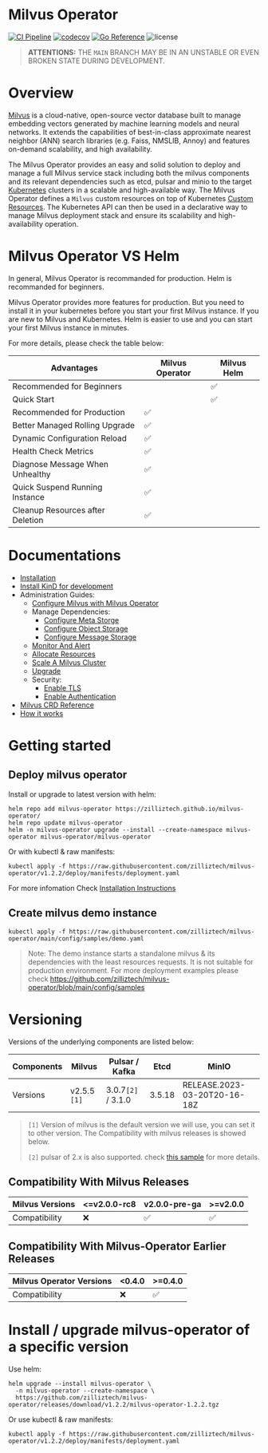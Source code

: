 # Milvus Operator

[![CI Pipeline](https://github.com/zilliztech/milvus-operator/actions/workflows/ci.yml/badge.svg)](https://github.com/zilliztech/milvus-operator/actions/workflows/ci.yml/badge.svg)
[![codecov](https://codecov.io/gh/zilliztech/milvus-operator/branch/main/graph/badge.svg?token=DAXmgusBQq)](https://codecov.io/gh/zilliztech/milvus-operator)
[![Go Reference](https://pkg.go.dev/badge/github.com/zilliztech/milvus-operator.svg)](https://pkg.go.dev/github.com/zilliztech/milvus-operator)
<img src="https://img.shields.io/github/license/milvus-io/milvus" alt="license">


> **ATTENTIONS:** THE `MAIN` BRANCH MAY BE IN AN UNSTABLE OR EVEN BROKEN STATE DURING DEVELOPMENT.

# Overview
[Milvus](https://milvus.io) is a cloud-native, open-source vector database built to manage embedding vectors generated by machine learning models and neural networks. It extends the capabilities of best-in-class approximate nearest neighbor (ANN) search libraries (e.g. Faiss, NMSLIB, Annoy) and features on-demand scalability, and high availability.

The Milvus Operator provides an easy and solid solution to deploy and manage a full Milvus service stack including both the milvus components and its relevant dependencies such as etcd, pulsar and minio to the target [Kubernetes](https://kubernetes.io/) clusters in a scalable and high-available way. The Milvus Operator defines a `Milvus` custom resources on top of Kubernetes [Custom Resources](https://kubernetes.io/docs/concepts/extend-kubernetes/api-extension/custom-resources/). The Kubernetes API can then be used in a declarative way to manage Milvus deployment stack and ensure its scalability and high-availability operation.

# Milvus Operator VS Helm

In general, Milvus Operator is recommanded for production. Helm is recommanded for beginners.

Milvus Operator provides more features for production. But you need to install it in your kubernetes before you start your first Milvus instance. If you are new to Milvus and Kubernetes. Helm is easier to use and you can start your first Milvus instance in minutes. 

For more details, please check the table below:

<!-- source csv for table
Advantages, Milvus Operator, Milvus Helm
Recommended for Beginners , , ✅
Quick Start , , ✅
Recommended for Production , ✅, 
Better Managed Rolling Upgrade, ✅, 
Dynamic Configuration Reload , ✅, 
Health Check Metrics , ✅, 
Diagnose Message When Unhealthy, ✅, 
Quick Suspending Instance, ✅, 
Cleanup Resources after Deletion, ✅,  -->

|Advantages| Milvus Operator| Milvus Helm|
|---|---|---|
|Recommended for Beginners | | ✅|
|Quick Start | | ✅|
|Recommended for Production | ✅| |
|Better Managed Rolling Upgrade| ✅| |
|Dynamic Configuration Reload | ✅| |
|Health Check Metrics | ✅| |
|Diagnose Message When Unhealthy| ✅| |
|Quick Suspend Running Instance| ✅| |
|Cleanup Resources after Deletion| ✅| |

# Documentations
- [Installation](docs/installation/installation.md)
- [Install KinD for development](docs/installation/kind-installation.md)
- Administration Guides:
  - [Configure Milvus with Milvus Operator](docs/administration/configure-milvus.md)
  - Manage Dependencies:
    - [Configure Meta Storge](docs/administration/manage-dependencies/meta-storage.md)
    - [Configure Object Storage](docs/administration/manage-dependencies/object-storage.md)
    - [Configure Message Storage](docs/administration/manage-dependencies/message-storage.md)
  - [Monitor And Alert](docs/administration/monitor-and-alert.md)
  - [Allocate Resources](docs/administration/allocate-resources.md)
  - [Scale A Milvus Cluster](docs/administration/scale-a-milvus-cluster.md)
  - [Upgrade](docs/administration/upgrade.md)
  - Security:
    - [Enable TLS](docs/administration/security/encryption-in-transit.md)
    - [Enable Authentication](docs/administration/security/enable-authentication.md)
- [Milvus CRD Reference](docs/CRD/milvus.md)
- [How it works](docs/arch/arch.md)

# Getting started
## Deploy milvus operator

Install or upgrade to latest version with helm:

```shell
helm repo add milvus-operator https://zilliztech.github.io/milvus-operator/
helm repo update milvus-operator
helm -n milvus-operator upgrade --install --create-namespace milvus-operator milvus-operator/milvus-operator
```

Or with kubectl & raw manifests:

```shell
kubectl apply -f https://raw.githubusercontent.com/zilliztech/milvus-operator/v1.2.2/deploy/manifests/deployment.yaml
```

For more infomation Check [Installation Instructions](docs/installation/installation.md)

## Create milvus demo instance
```shell
kubectl apply -f https://raw.githubusercontent.com/zilliztech/milvus-operator/main/config/samples/demo.yaml
```

> Note: The demo instance starts a standalone milvus & its dependencies with the least resources requests. It is not suitable for production environment. For more deployment examples please check https://github.com/zilliztech/milvus-operator/blob/main/config/samples

# Versioning

Versions of the underlying components are listed below:

<!-- source csv for table
Components, Milvus, Pulsar / Kafka, Etcd, MinIO
Versions, v2.5.5 `[1]`, 3.0.7 / 3.1.0, 3.5.18, RELEASE.2023-03-20T20-16-18Z -->

|Components| Milvus| Pulsar / Kafka| Etcd| MinIO|
|---|---|---|---|---|
|Versions| v2.5.5 `[1]`| 3.0.7`[2]` / 3.1.0 | 3.5.18 |RELEASE.2023-03-20T20-16-18Z|


> `[1]` Version of milvus is the default version we will use, you can set it to other version. The Compatibility with milvus releases is showed below.
>
> `[2]` pulsar of 2.x is also supported. check [this sample](config/samples/milvus_pulsar_v2.yaml) for more details.

## Compatibility With Milvus Releases

<!-- source csv for table
Milvus Versions, <=v2.0.0-rc8, v2.0.0-pre-ga, >=v2.0.0
Compatibility, ❌, ✅, ✅  -->

|Milvus Versions| <=v2.0.0-rc8| v2.0.0-pre-ga| >=v2.0.0|
|---|---|---|---|
|Compatibility| ❌| ✅| ✅|

## Compatibility With Milvus-Operator Earlier Releases

<!-- source csv for table
Milvus Operator Versions, <0.4.0, >=0.4.0
Compatibility, ❌, ✅  -->

|Milvus Operator Versions| <0.4.0| >=0.4.0|
|---|---|---|
|Compatibility| ❌| ✅|


# Install / upgrade milvus-operator of a specific version

Use helm:

```shell
helm upgrade --install milvus-operator \
  -n milvus-operator --create-namespace \
  https://github.com/zilliztech/milvus-operator/releases/download/v1.2.2/milvus-operator-1.2.2.tgz
```

Or use kubectl & raw manifests:

```shell
kubectl apply -f https://raw.githubusercontent.com/zilliztech/milvus-operator/v1.2.2/deploy/manifests/deployment.yaml
```
